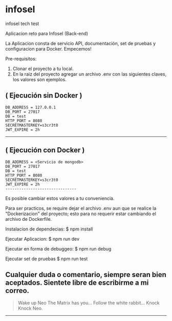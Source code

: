 # infosel
infosel tech test

Aplicacion reto para Infosel (Back-end)

La Aplicacion consta de servicio API, documentación, set de pruebas y configuracion para Docker.
Empecemos!

Pre-requisitos:
1. Clonar el proyecto a tu local.
2. En la raiz del proyecto agregar un archivo .env
  con las siguientes claves, los valores son ejemplos.

  ( Ejecución sin Docker )
  --------------------------------
    DB_ADDRESS = 127.0.0.1
    DB_PORT = 27017
    DB = test
    HTTP_PORT = 8080
    SECRETMASTERKEY=s3cr3t0
    JWT_EXPIRE = 2h
  -------------------------------
  ( Ejecución con Docker )
  --------------------------------
    DB_ADDRESS = <Servicio de mongodb>
    DB_PORT = 27017
    DB = test
    HTTP_PORT = 8080
    SECRETMASTERKEY=s3cr3t0
    JWT_EXPIRE = 2h
    -------------------------------

  Es posible cambiar estos valores a tu conveniencia.

  Para ser practicos, se require dejar el archivo .env aun que se realice la "Dockerizacion" del proyecto;
  esto para no requerir estar cambiando el archivo de Dockerfile.

  Instalacion de dependecias:
  $  npm install

  Ejecutar Aplicacion:
  $ npm run dev

  Ejecutar en forma de debuggeo:
  $ npm run debug

  Ejecutar set de pruebas
  $ npm run test

Cualquier duda o comentario, siempre seran bien aceptados. Sientete libre de escribirme a mi correo.
--------------------------------
  >Wake up Neo
  >The Matrix has you...
  >Follow the white rabbit...
  >Knock Knock Neo.
-------------------------------
